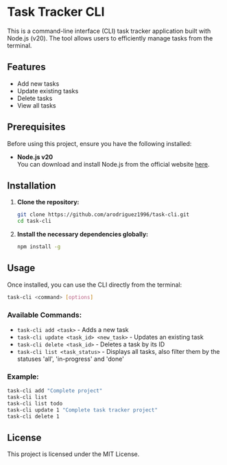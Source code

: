 # Task Tracker CLI

This is a command-line interface (CLI) task tracker application built with Node.js (v20). The tool allows users to efficiently manage tasks from the terminal.

## Features

- Add new tasks
- Update existing tasks
- Delete tasks
- View all tasks

## Prerequisites

Before using this project, ensure you have the following installed:

- **Node.js v20**  
  You can download and install Node.js from the official website [here](https://nodejs.org/).

## Installation

1. **Clone the repository:**

   ```bash
   git clone https://github.com/arodriguez1996/task-cli.git
   cd task-cli
   ```

2. **Install the necessary dependencies globally:**

   ```bash
   npm install -g
   ```

## Usage

Once installed, you can use the CLI directly from the terminal:

```bash
task-cli <command> [options]
```

### Available Commands:

- `task-cli add <task>` - Adds a new task
- `task-cli update <task_id> <new_task>` - Updates an existing task
- `task-cli delete <task_id>` - Deletes a task by its ID
- `task-cli list <task_status>` - Displays all tasks, also filter them by the statuses 'all', 'in-progress' and 'done'

### Example:

```bash
task-cli add "Complete project"
task-cli list
task-cli list todo
task-cli update 1 "Complete task tracker project"
task-cli delete 1
```

## License

This project is licensed under the MIT License.

